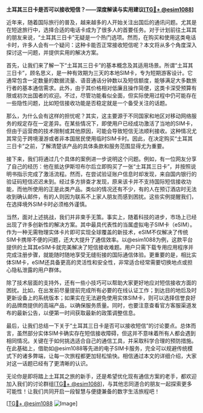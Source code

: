 **土耳其三日卡是否可以接收短信？——深度解读与实用建议[[TG💪+ @esim1088](https://t.me/s/esim1088)]**

近年来，随着国际旅行的普及，越来越多的人开始关注出国后的通讯问题。尤其是在短途旅行中，选择合适的电话卡成为了很多人的首要任务。对于计划前往土耳其的朋友来说，“土耳其三日卡”无疑是一个热门选项。然而，在购买和使用这类电话卡时，许多人会有一个疑问：这种卡能否正常接收短信呢？本文将从多个角度深入探讨这一问题，并提供实用的解决方案。

首先，让我们来了解一下“土耳其三日卡”的基本概念及其适用场景。所谓“土耳其三日卡”，顾名思义，是一种有效期为三天的本地SIM卡，专为短期游客设计。它通常包含一定数量的数据流量、语音通话分钟数以及短信额度，能够满足大多数旅行者的基本通信需求。此外，由于其价格相对低廉且操作简便，这类卡深受预算有限或初次出国者的欢迎。不过，尽管功能看似全面，但实际使用过程中仍可能存在一些隐性问题，比如短信接收功能是否稳定就是一个备受关注的话题。

那么，为什么会有这样的担忧呢？其实，这主要源于不同国家和地区对移动网络服务的规定存在一定差异。在某些情况下，即使用户已经成功激活了当地的SIM卡，但由于运营商的技术限制或其他原因，可能会导致短信无法顺利接收。这种情况尤其常见于跨境漫游或者非本国居民使用临时SIM卡时。因此，在决定购买“土耳其三日卡”之前，了解清楚该产品的具体条款和服务范围显得尤为重要。

接下来，我们将通过几个具体的案例进一步说明这个问题。例如，有一位网友分享了自己的经历：他在抵达伊斯坦布尔后立即购买了一张“土耳其三日卡”，并按照说明书指示完成了激活流程。然而，在尝试验证账户信息时却发现，来自国内银行的验证码短信迟迟未到。经过多方排查才发现，原来该卡并不支持国际短信接收功能，而他所使用的正是此类产品。类似的情况还有不少，有的人在预订酒店时无法收到确认邮件，有的人则因为联系不上家人朋友而感到困扰。这些实例提醒我们，在选择境外SIM卡时必须格外谨慎。

当然，面对上述挑战，我们并非束手无策。事实上，随着科技的进步，市场上已经出现了许多创新性的解决方案。其中最具代表性的当属虚拟电子SIM卡（eSIM）。作为一种无需物理实体卡片即可实现全球覆盖的新技术，eSIM不仅解决了传统SIM卡携带不便的问题，还大大提升了通信效率。以@esim1088为例，这款平台提供的土耳其eSIM卡就完美解决了短信接收难题。用户只需下载专用应用程序并完成注册步骤，就能随时随地享受无缝衔接的国际通信体验。更重要的是，相比实体SIM卡，eSIM还具备更高的灵活性和安全性，非常适合经常需要切换地点或担心隐私泄露的用户群体。

除了技术层面的支持外，还有一些小技巧可以帮助大家更好地应对短信接收方面的困扰。比如，在出发前尽量提前完成所有必要的在线认证工作；到达目的地后及时更新设备上的系统版本；如果实在无法避免使用实体SIM卡，则可以选择信誉良好的品牌商提供的高端产品，以确保服务质量。同时，也要注意查看官方客服渠道发布的最新公告，以便第一时间获取最新的政策调整信息。

最后，让我们总结一下关于“土耳其三日卡是否可以接收短信”的讨论要点。总体而言，虽然部分实体SIM卡确实存在短信接收障碍，但这并不意味着所有人都会遇到相同情况。关键在于如何挑选适合自己的通信工具，并采取科学合理的预防措施。在此基础上，借助如@esim1088等先进的电子SIM卡服务，完全可以规避传统模式下的诸多弊端，让每一次旅程都更加轻松愉快。相信通过本文的详细介绍，大家对这一话题已经有了更清晰的认识。

无论你是即将踏上土耳其之旅的新手，还是希望优化现有通信方案的老手，都欢迎加入我们的讨论群组[[TG💪+ @esim1088](https://t.me/s/esim1088)]，与其他志同道合的朋友一起探索更多可能性！让我们共同开启一段智慧与便捷兼备的数字生活旅程吧！

[[TG💪+ @esim1088](https://t.me/s/esim1088) ![Image](https://i.postimg.cc/4NQfJmqS/Snipaste-2025-05-13-00-14-12.png)]